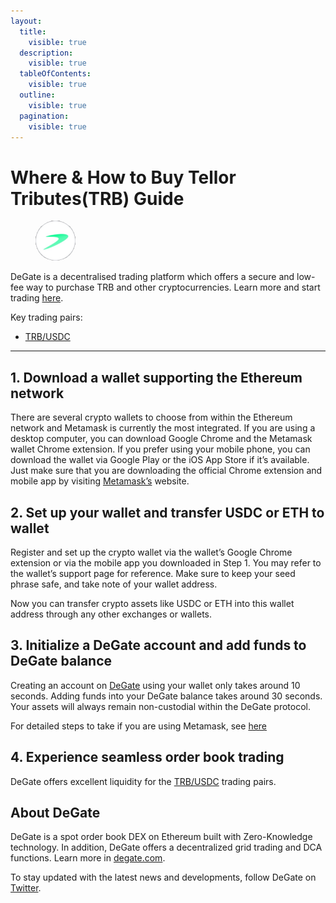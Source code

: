 ```yaml
---
layout:
  title:
    visible: true
  description:
    visible: true
  tableOfContents:
    visible: true
  outline:
    visible: true
  pagination:
    visible: true
---
```


# Where & How to Buy Tellor Tributes(TRB) Guide

<figure><img src="../.gitbook/assets/trb_0x88df592f8eb5d7bd38bfef7deb0fbc02cf3778a01716284925128.jpg" alt="TRB" width="64" style="border-radius: 50%;"><figcaption></figcaption></figure>

DeGate is a decentralised trading platform which offers a secure and low-fee way to purchase TRB and other cryptocurrencies. Learn more and start trading [here](https://app.degate.com/trade/USDC/0x88df592f8eb5d7bd38bfef7deb0fbc02cf3778a0?utm_source=howtobuy).&#x20;

Key trading pairs:

* [TRB/USDC](https://app.degate.com/trade/USDC/0x88df592f8eb5d7bd38bfef7deb0fbc02cf3778a0?utm_source=howtobuy)

***

## 1. Download a wallet supporting the Ethereum network

There are several crypto wallets to choose from within the Ethereum network and Metamask is currently the most integrated. If you are using a desktop computer, you can download Google Chrome and the Metamask wallet Chrome extension. If you prefer using your mobile phone, you can download the wallet via Google Play or the iOS App Store if it’s available. Just make sure that you are downloading the official Chrome extension and mobile app by visiting [Metamask’s](https://metamask.io/) website.

## 2. Set up your wallet and transfer USDC or ETH to wallet

Register and set up the crypto wallet via the wallet’s Google Chrome extension or via the mobile app you downloaded in Step 1. You may refer to the wallet’s support page for reference. Make sure to keep your seed phrase safe, and take note of your wallet address.&#x20;

Now you can transfer crypto assets like USDC or ETH into this wallet address through any other exchanges or wallets.

## 3. Initialize a DeGate account and add funds to DeGate balance

Creating an account on [DeGate](https://app.degate.com/?utm_source=TRB_howtobuy) using your wallet only takes around 10 seconds. Adding funds into your DeGate balance takes around 30 seconds. Your assets will always remain non-custodial within the DeGate protocol.

For detailed steps to take if you are using Metamask, see [here](https://docs.degate.com/v/product_en/main-features/wallet-connectivity/metamask)

## 4. Experience seamless order book trading

DeGate offers excellent liquidity for the [TRB/USDC](https://app.degate.com/trade/USDC/0x88df592f8eb5d7bd38bfef7deb0fbc02cf3778a0?utm_source=howtobuy) trading pairs.&#x20;

## About DeGate

DeGate is a spot order book DEX on Ethereum built with Zero-Knowledge technology. In addition, DeGate offers a decentralized grid trading and DCA functions.  Learn more in [degate.com](https://degate.com/?utm_source=TRB_howtobuy).

To stay updated with the latest news and developments, follow DeGate on [Twitter](https://twitter.com/degatedex).
